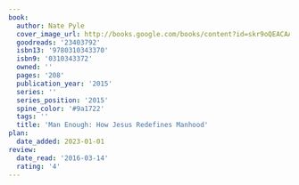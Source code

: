 ```yaml
---
book:
  author: Nate Pyle
  cover_image_url: http://books.google.com/books/content?id=skr9oQEACAAJ&printsec=frontcover&img=1&zoom=1&source=gbs_api
  goodreads: '23403792'
  isbn13: '9780310343370'
  isbn9: '0310343372'
  owned: ''
  pages: '208'
  publication_year: '2015'
  series: ''
  series_position: '2015'
  spine_color: '#9a1722'
  tags: ''
  title: 'Man Enough: How Jesus Redefines Manhood'
plan:
  date_added: 2023-01-01
review:
  date_read: '2016-03-14'
  rating: '4'
---
```

